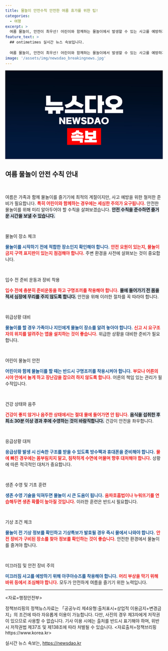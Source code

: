 ```yaml
---
title: 물놀이 안전수칙 안전한 여름 휴가를 위한 팁!
categories:
  - 여행
excerpt: >
  여름 물놀이, 안전이 최우선! 어린이와 함께하는 물놀이에서 발생할 수 있는 사고를 예방하기 위한 필수 안전수칙을 확인하세요. 안전한 여름 휴가를 위해 지금 바로 알아보세요!
feature_text: >
  ## ontimetimes 실시간 뉴스 속보입니다.

  여름 물놀이, 안전이 최우선! 어린이와 함께하는 물놀이에서 발생할 수 있는 사고를 예방하기 위한 필수 안전수칙을 확인하세요. 안전한 여름 휴가를 위해 지금 바로 알아보세요!
image: '/assets/img/newsdao_breakingnews.jpg'
---
```


<p><img src="/assets/img/newsdao_breakingnews.jpg" alt="ontimetimes 속보" /></p>

<h2 data-ke-size="size26">여름 물놀이 안전 수칙 안내</h2>

<p data-ke-size="size16">&nbsp;</p>

<p>여름은 가족과 함께 물놀이를 즐기기에 최적의 계절이지만, 사고 예방을 위한 철저한 준비가 필요합니다. <b><span style="color: #ee2323;">특히 어린이와 함께하는 경우에는 세심한 주의가 요구됩니다.</span></b> 안전한 물놀이를 위해 미리 알아두어야 할 수칙을 살펴보겠습니다. <b><span style="background-color: #21538527;">안전 수칙을 준수하면 즐거운 시간을 보낼 수 있습니다.</span></b></p>

<p data-ke-size="size16">&nbsp;</p>

<p>물놀이 장소 체크</p>

<p><b><span style="color: #1a5490;">물놀이를 시작하기 전에 적합한 장소인지 확인해야 합니다.</span></b> <b><span style="color: #ee2323;">안전 요원이 있는지, 물놀이 금지 구역 표지판이 있는지 점검해야 합니다.</span></b> 주변 환경을 사전에 살펴보는 것이 중요합니다.</p>

<p data-ke-size="size16">&nbsp;</p>

<p>입수 전 준비 운동과 장비 착용</p>

<p><b><span style="color: #ee2323;">입수 전에 충분히 준비운동을 하고 구명조끼를 착용해야 합니다.</span></b> <b><span style="background-color: #21538527;">물에 들어가기 전 몸을 적셔 심장에 무리를 주지 않도록 합니다.</span></b> 안전을 위해 이러한 절차를 꼭 따라야 합니다.</p>

<p data-ke-size="size16">&nbsp;</p>

<p>위급상황 대비</p>

<p><b><span style="color: #1a5490;">물놀이를 할 경우 가족이나 지인에게 물놀이 장소를 알려 놓아야 합니다.</span></b> <b><span style="color: #ee2323;">신고 시 요구조자의 위치를 알려주는 앱을 설치하는 것이 좋습니다.</span></b> 위급한 상황을 대비한 준비가 필요합니다.</p>

<p data-ke-size="size16">&nbsp;</p>

<p>어린이 물놀이 안전</p>

<p><b><span style="color: #1a5490;">어린이와 함께 물놀이를 할 때는 반드시 구명조끼를 착용시켜야 합니다.</span></b> <b><span style="color: #ee2323;">부모나 어른의 시야 안에서 놀게 하고 장난감을 잡으려 하지 않도록 합니다.</span></b> 어른의 책임 있는 관리가 필수적입니다. </p>

<p data-ke-size="size16">&nbsp;</p>

<p>건강 상태와 음주</p>

<p><b><span style="color: #ee2323;">건강이 좋지 않거나 음주한 상태에서는 절대 물에 들어가면 안 됩니다.</span></b> <b><span style="background-color: #21538527;">음식을 섭취한 후 최소 30분 이상 경과 후에 수영하는 것이 바람직합니다.</span></b> 건강이 안전을 좌우합니다.</p>

<p data-ke-size="size16">&nbsp;</p>

<p>응급상황 대처</p>

<p><b><span style="color: #1a5490;">응급상황 발생 시 신속한 구조를 받을 수 있도록 방수팩과 휴대폰을 준비해야 합니다.</span></b> <b><span style="color: #ee2323;">물에 빠진 경우에는 몸부림치지 말고, 침착하게 수면에 머물며 향후 대처해야 합니다.</span></b> 상황에 따른 적극적인 대처가 중요합니다.</p>

<p data-ke-size="size16">&nbsp;</p>

<p>생존 수영 및 기초 훈련</p>

<p><b><span style="color: #1a5490;">생존 수영 기술을 익혀두면 물놀이 시 큰 도움이 됩니다.</span></b> <b><span style="color: #ee2323;">음파호흡법이나 누워뜨기를 연습해두면 생존 확률이 높아질 것입니다.</span></b> 이러한 훈련은 반드시 필요합니다.</p>

<p data-ke-size="size16">&nbsp;</p>

<p>기상 조건 체크</p>

<p><b><span style="color: #1a5490;">물놀이 전 기상 정보를 확인하고 기상특보가 발효될 경우 즉시 물에서 나와야 합니다.</span></b> <b><span style="color: #ee2323;">안전 장비가 구비된 장소를 찾아 정보를 확인하는 것이 좋습니다.</span></b> 안전한 환경에서 물놀이를 즐겨야 합니다.</p>

<p data-ke-size="size16">&nbsp;</p>

<p>미끄러짐 및 안전 장비 주의</p>

<p><b><span style="color: #1a5490;">미끄러짐 사고를 예방하기 위해 아쿠아슈즈를 착용해야 합니다.</span></b> <b><span style="color: #ee2323;">머리 부상을 막기 위해 바위 등에서 조심해야 합니다.</span></b> 모두가 안전하게 여름을 즐기기 위한 노력입니다.</p>

<hr>

<p>&lt;자료=행정안전부&gt;</p>

<p>정책브리핑의 정책뉴스자료는 「공공누리 제4유형:출처표시+상업적 이용금지+변경금지」의 조건에 따라 자유롭게 이용이 가능합니다. 다만, 사진의 경우 제3자에게 저작권이 있으므로 사용할 수 없습니다. 기사 이용 시에는 출처를 반드시 표기해야 하며, 위반 시 저작권법 제37조 및 제138조에 따라 처벌될 수 있습니다. &lt;자료출처=정책브리핑 https://www.korea.kr></p>
실시간 뉴스 속보는, <a href="https://newsdao.kr" rel="dofollow">https://newsdao.kr</a>


